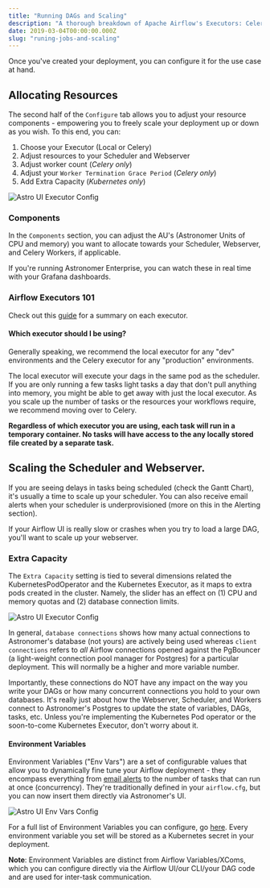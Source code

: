 ```yaml
---
title: "Running DAGs and Scaling"
description: "A thorough breakdown of Apache Airflow's Executors: Celery, Local and Kubernetes."
date: 2019-03-04T00:00:00.000Z
slug: "runing-jobs-and-scaling"
---
```


Once you've created your deployment, you can configure it for the use case at hand.

## Allocating Resources


The second half of the `Configure` tab allows you to adjust your resource components - empowering you to freely scale your deployment up or down as you wish. To this end, you can:

1. Choose your Executor (Local or Celery)
2. Adjust resources to your Scheduler and Webserver
3. Adjust worker count (*Celery only*)
4. Adjust your `Worker Termination Grace Period` (*Celery only*)
5. Add Extra Capacity (*Kubernetes only*)

![Astro UI Executor Config](https://assets2.astronomer.io/main/docs/astronomer-ui/Astro-UI-Executor.png)

### Components

In the `Components` section, you can adjust the  AU's (Astronomer Units of CPU and memory) you want to allocate towards your Scheduler, Webserver, and Celery Workers, if applicable.

If you're running Astronomer Enterprise, you can watch these in real time with your Grafana dashboards.

### Airflow Executors 101

Check out this [guide](https://www.astronomer.io/guides/airflow-executors-explained/) for a summary on each executor.

#### Which executor should I be using?

Generally speaking, we recommend the local executor for any "dev" environments and the Celery executor for any "production" environments.

The local executor will execute your dags in the same pod as the scheduler. If you are only running a few tasks light tasks a day that don't pull anything into memory, you might be able to get away with just the local executor. As you scale up the number of tasks or the resources your workflows require, we recommend moving over to Celery.

**Regardless of which executor you are using, each task will run in a temporary container. No tasks will have access to the any locally stored file created by a separate task.**

## Scaling the Scheduler and Webserver.

If you are seeing delays in tasks being scheduled (check the Gantt Chart), it's usually a time to scale up your scheduler. You can also receive email alerts when your scheduler is underprovisioned (more on this in the Alerting section).

If your Airflow UI is really slow or crashes when you try to load a large DAG, you'll want to scale up your webserver.


### Extra Capacity

The `Extra Capacity` setting is tied to several dimensions related the KubernetesPodOperator and the Kubernetes Executor, as it maps to extra pods created in the cluster. Namely, the slider has an effect on (1) CPU and memory quotas and (2) database connection limits.

![Astro UI Executor Config](https://assets2.astronomer.io/main/docs/astronomer-ui/Astro-UI-Resources.png)

In general, `database connections` shows how many actual connections to Astronomer's database (not yours) are actively being used whereas `client connections` refers to *all* Airflow connections opened against the PgBouncer (a light-weight connection pool manager for Postgres) for a particular deployment. This will normally be a higher and more variable number.

Importantly, these connections do NOT have any impact on the way you write your DAGs or how many concurrent connections you hold to your own databases. It's really just about how the Webserver, Scheduler, and Workers connect to Astronomer's Postgres to update the state of variables, DAGs, tasks, etc. Unless you're implementing the Kubernetes Pod operator or the soon-to-come Kubernetes Executor, don't worry about it.


#### Environment Variables

Environment Variables ("Env Vars") are a set of configurable values that allow you to dynamically fine tune your Airflow deployment - they encompass everything from [email alerts](https://www.astronomer.io/docs/setting-up-airflow-emails/) to the number of tasks that can run at once (concurrency). They're traditionally defined in your `airflow.cfg`, but you can now insert them directly via Astronomer's UI.

![Astro UI Env Vars Config](https://assets2.astronomer.io/main/docs/astronomer-ui/Astro-UI-EnvVars.png)

For a full list of Environment Variables you can configure, go [here](https://github.com/apache/airflow/blob/1.10.1/airflow/config_templates/default_airflow.cfg). Every environment variable you set will be stored as a Kubernetes secret in your deployment.

**Note**: Environment Variables are distinct from Airflow Variables/XComs, which you can configure directly via the Airflow UI/our CLI/your DAG code and are used for inter-task communication.
